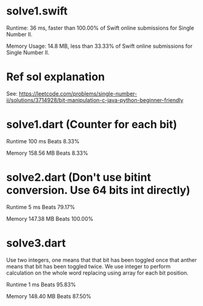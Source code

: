# solve1.swift

Runtime: 36 ms, faster than 100.00% of Swift online submissions for Single Number II.

Memory Usage: 14.8 MB, less than 33.33% of Swift online submissions for Single Number II.

# Ref sol explanation

See: https://leetcode.com/problems/single-number-ii/solutions/3714928/bit-manipulation-c-java-python-beginner-friendly

# solve1.dart (Counter for each bit)

Runtime 100 ms Beats 8.33%

Memory 158.56 MB Beats 8.33%

# solve2.dart (Don't use bitint conversion. Use 64 bits int directly)

Runtime 5 ms Beats 79.17%

Memory 147.38 MB Beats 100.00%


# solve3.dart

Use two integers, one means that that bit has been toggled once that anther means that bit has been toggled twice. We use integer to perform calculation on the whole word replacing using array for each bit position.

Runtime 1 ms Beats 95.83%

Memory 148.40 MB Beats 87.50%


